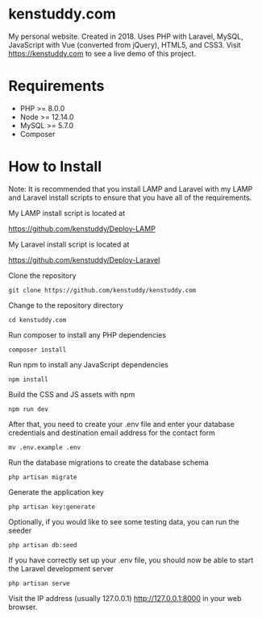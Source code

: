 # kenstuddy.com
My personal website. Created in 2018. Uses PHP with Laravel, MySQL, JavaScript with Vue (converted from jQuery), HTML5, and CSS3. Visit https://kenstuddy.com to see a live demo of this project. 

# Requirements
* PHP >= 8.0.0
* Node >= 12.14.0
* MySQL >= 5.7.0
* Composer

# How to Install
Note: It is recommended that you install LAMP and Laravel with my LAMP and Laravel install scripts to ensure that you have all of the requirements.

My LAMP install script is located at

https://github.com/kenstuddy/Deploy-LAMP

My Laravel install script is located at

https://github.com/kenstuddy/Deploy-Laravel

Clone the repository

```
git clone https://github.com/kenstuddy/kenstuddy.com
```

Change to the repository directory

```
cd kenstuddy.com
```

Run composer to install any PHP dependencies

```
composer install
```

Run npm to install any JavaScript dependencies

```
npm install
```

Build the CSS and JS assets with npm

```
npm run dev
```

After that, you need to create your .env file and enter your database credentials and destination email address for the contact form

```
mv .env.example .env
```

Run the database migrations to create the database schema 

```
php artisan migrate
```

Generate the application key

```
php artisan key:generate
```

Optionally, if you would like to see some testing data, you can run the seeder

```
php artisan db:seed
```

If you have correctly set up your .env file, you should now be able to start the Laravel development server

```
php artisan serve
```

Visit the IP address (usually 127.0.0.1) http://127.0.0.1:8000 in your web browser.

